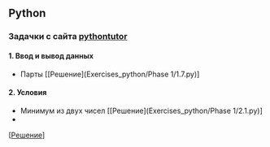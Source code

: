 ## Python
### Задачки с сайта [pythontutor](http://pythontutor.ru)
#### 1. Ввод и вывод данных 
- Парты
[[Решение](Exercises_python/Phase 1/1.7.py)]

#### 2. Условия
- Минимум из двух чисел
[[Решение](Exercises_python/Phase 1/2.1.py)]
- 
[[Решение]()]

